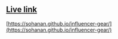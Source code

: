 
## [Live link](https://sohanan.github.io/influencer-gear/)
[https://sohanan.github.io/influencer-gear/](https://sohanan.github.io/influencer-gear/)
